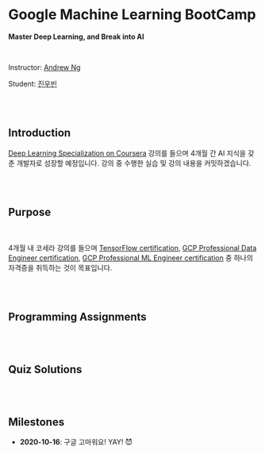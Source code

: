 # Google Machine Learning BootCamp

**Master Deep Learning, and Break into AI**

<br/>


Instructor: [Andrew Ng](http://www.andrewng.org/)

Student: [진우빈](https://andyworkingholiday.github.io/)

<br/>
<br/>


## Introduction

[Deep Learning Specialization on Coursera](https://www.coursera.org/specializations/deep-learning) 강의를 들으며 4개월 간 AI 지식을 갖춘 개발자로 성장할 예정입니다. 강의 중 수행한 실습 및 강의 내용을 커밋하겠습니다.

<br/>
<br/>

## Purpose
</br>

4개월 내 코세라 강의를 들으며 [TensorFlow certification](https://www.tensorflow.org/certificate), [GCP Professional Data Engineer certification](https://cloud.google.com/certification/data-engineer), [GCP Professional ML Engineer certification](https://cloud.google.com/certification/machine-learning-engineer) 중 하나의 자격증을 취득하는 것이 목표입니다.

<br/>
<br/>


## Programming Assignments

<br/>
<br/>

## Quiz Solutions

<br/>
<br/>

## Milestones

  - **2020-10-16**: 구글 고마워요! YAY! 😈
